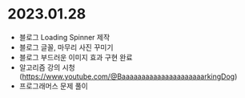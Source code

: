 # 2023.01.28

- 블로그 Loading Spinner 제작
- 블로그 글꼴, 마무리 사진 꾸미기
- 블로그 부드러운 이미지 효과 구현 완료
- 알고리즘 강의 시청 (https://www.youtube.com/@BaaaaaaaaaaaaaaaaaaaaarkingDog)
- 프로그래머스 문제 풀이